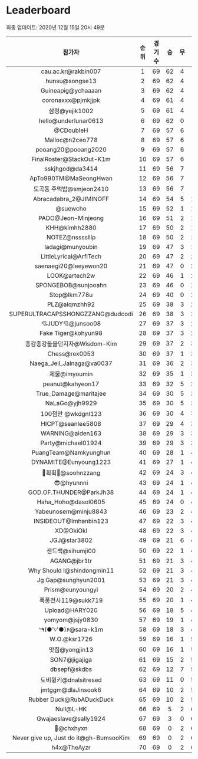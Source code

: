 # Leaderboard
최종 업데이트: 2020년 12월 15일 20시 49분




| 참가자 | 순위 | 경기수 | 승 | 무 | 패 | 승점 |
|:---:|:---:|:---:|:---:|:---:|:---:|:---:|
| cau.ac.kr@rakbin007 | 1 | 69 | 62 | 4 | 3 | 190 |
| hunsu@songse13 | 2 | 69 | 62 | 4 | 3 | 190 |
| Guineapig@ychaaaan | 3 | 69 | 62 | 4 | 3 | 190 |
| coronaxxx@pjmkjjpk | 4 | 69 | 61 | 4 | 4 | 187 |
| 삼정@yejik1002 | 5 | 69 | 61 | 4 | 4 | 187 |
| hello@underlunar0613 | 6 | 69 | 62 | 0 | 7 | 186 |
| @CDoubleH | 7 | 69 | 57 | 6 | 6 | 177 |
| Malloc@n2ceo778 | 8 | 69 | 57 | 6 | 6 | 177 |
| pooang20@pooang2020 | 9 | 69 | 57 | 6 | 6 | 177 |
| FinalRoster@StackOut-K1m | 10 | 69 | 57 | 6 | 6 | 177 |
| sskjhgod@da3414 | 11 | 69 | 56 | 7 | 6 | 175 |
| ApTo990TM@MaSeongHwan | 12 | 69 | 56 | 7 | 6 | 175 |
| 도곡동 주먹밥@smjeon2410 | 13 | 69 | 56 | 7 | 6 | 175 |
| Abracadabra_2@JIMINOFF | 14 | 69 | 54 | 5 | 10 | 167 |
| @suewcho | 15 | 69 | 52 | 1 | 16 | 157 |
| PADO@Jeon-Minjeong | 16 | 69 | 51 | 2 | 16 | 155 |
| KHH@kimhh2880 | 17 | 69 | 50 | 2 | 17 | 152 |
| NOTEZ@nsssslllp | 18 | 69 | 50 | 2 | 17 | 152 |
| ladagi@munyoubin | 19 | 69 | 47 | 3 | 19 | 144 |
| LittleLyrical@ArfiTech | 20 | 69 | 47 | 2 | 20 | 143 |
| saenaegi20@leeyewon20 | 21 | 69 | 47 | 0 | 22 | 141 |
| LOOK@artech2w | 22 | 69 | 46 | 1 | 22 | 139 |
| SPONGEBOB@sunjooahn | 23 | 69 | 46 | 0 | 23 | 138 |
| Stop@lkm778u | 24 | 69 | 40 | 0 | 29 | 120 |
| PLZ@alqmzhh92 | 25 | 69 | 38 | 3 | 28 | 117 |
| SUPERULTRACAPSSHONGZZANG@dudcodi | 26 | 69 | 38 | 3 | 28 | 117 |
| 💘JUDY💘@junsoo08 | 27 | 69 | 37 | 3 | 29 | 114 |
| Fake Tiger@kohyun98 | 28 | 69 | 37 | 3 | 29 | 114 |
| 종강종강돌을던지자@Wisdom-Kim | 29 | 69 | 37 | 2 | 30 | 113 |
| Chess@rex0053 | 30 | 69 | 37 | 1 | 31 | 112 |
| Naega_Jeil_Jalnaga@va0037 | 31 | 69 | 36 | 2 | 31 | 110 |
| 제물@imyoumin | 32 | 69 | 35 | 1 | 33 | 106 |
| peanut@kahyeon17 | 33 | 69 | 32 | 5 | 32 | 101 |
| True_Damage@maritajee | 34 | 69 | 30 | 5 | 34 | 95 |
| NaLaGo@yjh9929 | 35 | 69 | 30 | 5 | 34 | 95 |
| 100점만 @wkdgnl123 | 36 | 69 | 30 | 4 | 35 | 94 |
| HICPT@seanlee5808 | 37 | 69 | 29 | 4 | 36 | 91 |
| WARNING@aiden163 | 38 | 69 | 29 | 3 | 37 | 90 |
| Party@michael01924 | 39 | 69 | 29 | 3 | 37 | 90 |
| PuangTeam@Namkyunghun | 40 | 69 | 28 | 1 | 40 | 85 |
| DYNAMITE@Eunyoung1223 | 41 | 69 | 27 | 1 | 41 | 82 |
| 💫휙휙💫@soohnzzang | 42 | 69 | 24 | 3 | 42 | 75 |
| 😎@hyunnni | 43 | 69 | 24 | 1 | 44 | 73 |
| GOD.OF.THUNDER@ParkJh38 | 44 | 69 | 24 | 1 | 44 | 73 |
| Haha_Hoho@dasol0605 | 45 | 69 | 24 | 0 | 45 | 72 |
| Yabeunosem@minju8843 | 46 | 69 | 23 | 2 | 44 | 71 |
| INSIDEOUT@Imhanbin123 | 47 | 69 | 22 | 3 | 44 | 69 |
| XD@OkiOkl | 48 | 69 | 22 | 3 | 44 | 69 |
| JGJ@star3802 | 49 | 69 | 21 | 6 | 42 | 69 |
| 샌드백@sihumji00 | 50 | 69 | 22 | 1 | 46 | 67 |
| AGANG@jbr1tr | 51 | 69 | 21 | 3 | 45 | 66 |
| Why Should I@shindongmin11 | 52 | 69 | 21 | 3 | 45 | 66 |
| Jg Gap@sunghyun2001 | 53 | 69 | 21 | 3 | 45 | 66 |
| Prism@eunyoungyi | 54 | 69 | 20 | 2 | 47 | 62 |
| 폭풍전사119@sukk719 | 55 | 69 | 20 | 1 | 48 | 61 |
| Upload@HARY020 | 56 | 69 | 18 | 5 | 46 | 59 |
| yomyom@jsjy0830 | 57 | 69 | 19 | 1 | 49 | 58 |
| ◝٩(●'▿'●)۶@sara-k1m | 58 | 69 | 18 | 3 | 48 | 57 |
| W.O.@ksr1726 | 59 | 69 | 16 | 1 | 52 | 49 |
| 맛집@yongjin13 | 60 | 69 | 16 | 1 | 52 | 49 |
| SON7@jigajiga | 61 | 69 | 15 | 2 | 52 | 47 |
| dbsepf@skdbs | 62 | 69 | 12 | 7 | 50 | 43 |
| 도비윙키@dnalsitresed | 63 | 69 | 11 | 0 | 58 | 33 |
| jmtggm@dlaJinsook6 | 64 | 69 | 10 | 2 | 57 | 32 |
| Rubber Duck@RubADuckDuck | 65 | 69 | 10 | 2 | 57 | 32 |
| Null@L-HK | 66 | 69 | 5 | 2 | 62 | 17 |
| Gwajaeslave@sally1924 | 67 | 69 | 3 | 0 | 66 | 9 |
| 👑@chxhyxn | 68 | 69 | 0 | 2 | 67 | 2 |
| Never give up, Just do it@gh-BumsooKim | 69 | 69 | 0 | 2 | 67 | 2 |
| h4x@TheAyzr | 70 | 69 | 0 | 2 | 67 | 2 |